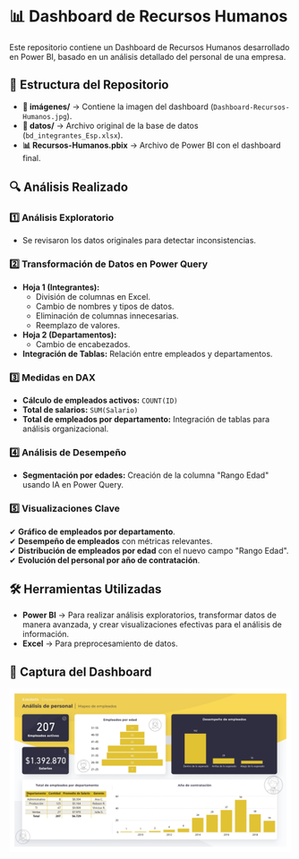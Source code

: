 # 📊 Dashboard de Recursos Humanos  
Este repositorio contiene un Dashboard de Recursos Humanos desarrollado en Power BI, basado en un análisis detallado del personal de una empresa.

## 📂 Estructura del Repositorio  
- **📁 imágenes/** → Contiene la imagen del dashboard (`Dashboard-Recursos-Humanos.jpg`).  
- **📁 datos/** → Archivo original de la base de datos (`bd_integrantes_Esp.xlsx`).  
- **📊 Recursos-Humanos.pbix** → Archivo de Power BI con el dashboard final.  

## 🔍 Análisis Realizado  

### 1️⃣ Análisis Exploratorio  
- Se revisaron los datos originales para detectar inconsistencias.  

### 2️⃣ Transformación de Datos en Power Query  
- **Hoja 1 (Integrantes):**  
  - División de columnas en Excel.  
  - Cambio de nombres y tipos de datos.  
  - Eliminación de columnas innecesarias.  
  - Reemplazo de valores.  
- **Hoja 2 (Departamentos):**  
  - Cambio de encabezados.  
- **Integración de Tablas:** Relación entre empleados y departamentos.  

### 3️⃣ Medidas en DAX  
- **Cálculo de empleados activos:** `COUNT(ID)`  
- **Total de salarios:** `SUM(Salario)`  
- **Total de empleados por departamento:** Integración de tablas para análisis organizacional.  

### 4️⃣ Análisis de Desempeño  
- **Segmentación por edades:** Creación de la columna "Rango Edad" usando IA en Power Query.  

### 5️⃣ Visualizaciones Clave  
✔ **Gráfico de empleados por departamento**.  
✔ **Desempeño de empleados** con métricas relevantes.  
✔ **Distribución de empleados por edad** con el nuevo campo "Rango Edad".  
✔ **Evolución del personal por año de contratación**.  

## 🛠 Herramientas Utilizadas  

- **Power BI** → Para realizar análisis exploratorios, transformar datos de manera avanzada, y crear visualizaciones efectivas para el análisis de información.  
- **Excel** → Para preprocesamiento de datos.  

## 📸 Captura del Dashboard  

![Dashboard](imagenes/Dashboard-Recursos-Humanos.jpg)  
